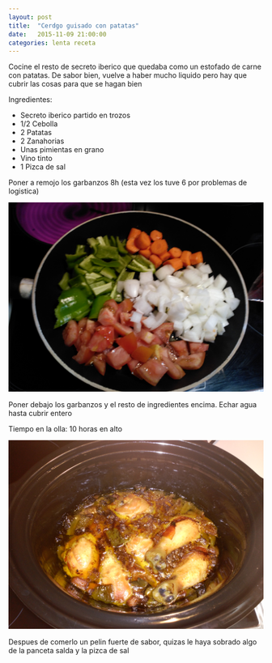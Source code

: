 ```yaml
---
layout: post
title:  "Cerdgo guisado con patatas"
date:   2015-11-09 21:00:00
categories: lenta receta
---
```


Cocine el resto de secreto iberico que quedaba como un estofado de carne con patatas.
De sabor bien, vuelve a haber mucho liquido pero hay que cubrir las cosas para que se hagan bien

Ingredientes:

* Secreto iberico partido en trozos
* 1/2 Cebolla
* 2 Patatas
* 2 Zanahorias
* Unas pimientas en grano
* Vino tinto
* 1 Pizca de sal


Poner a remojo los garbanzos 8h (esta vez los tuve 6 por problemas de logistica)

![pollo_ingredientes][pollo_ingredientes]

Poner debajo los garbanzos y el resto de ingredientes encima.
Echar agua hasta cubrir entero

Tiempo en la olla: 10 horas en alto

![pollo_despues][pollo_despues]

Despues de comerlo un pelin fuerte de sabor, quizas le haya sobrado algo de la panceta salda y la pizca de sal

[pollo_ingredientes]: /static/images/recetas/2015-10-19_pollo_1.jpg
[pollo_rehogar]: /static/images/recetas/2015-10-19_pollo_2.jpg
[pollo_olla]: /static/images/recetas/2015-10-19_pollo_3.jpg
[pollo_despues]: /static/images/recetas/2015-10-19_pollo_4.jpg